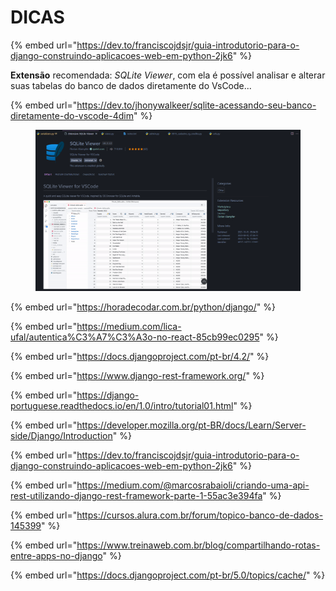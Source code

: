 # DICAS

{% embed url="https://dev.to/franciscojdsjr/guia-introdutorio-para-o-django-construindo-aplicacoes-web-em-python-2jk6" %}

**Extensão** recomendada: _SQLite Viewer_, com ela é possível analisar e alterar suas tabelas do banco de dados diretamente do VsCode...

{% embed url="https://dev.to/jhonywalkeer/sqlite-acessando-seu-banco-diretamente-do-vscode-4dim" %}

<figure><img src=".gitbook/assets/image (5).png" alt="" width="563"><figcaption></figcaption></figure>

{% embed url="https://horadecodar.com.br/python/django/" %}

{% embed url="https://medium.com/lica-ufal/autentica%C3%A7%C3%A3o-no-react-85cb99ec0295" %}

{% embed url="https://docs.djangoproject.com/pt-br/4.2/" %}

{% embed url="https://www.django-rest-framework.org/" %}

{% embed url="https://django-portuguese.readthedocs.io/en/1.0/intro/tutorial01.html" %}

{% embed url="https://developer.mozilla.org/pt-BR/docs/Learn/Server-side/Django/Introduction" %}

{% embed url="https://dev.to/franciscojdsjr/guia-introdutorio-para-o-django-construindo-aplicacoes-web-em-python-2jk6" %}

{% embed url="https://medium.com/@marcosrabaioli/criando-uma-api-rest-utilizando-django-rest-framework-parte-1-55ac3e394fa" %}

{% embed url="https://cursos.alura.com.br/forum/topico-banco-de-dados-145399" %}

{% embed url="https://www.treinaweb.com.br/blog/compartilhando-rotas-entre-apps-no-django" %}

{% embed url="https://docs.djangoproject.com/pt-br/5.0/topics/cache/" %}
